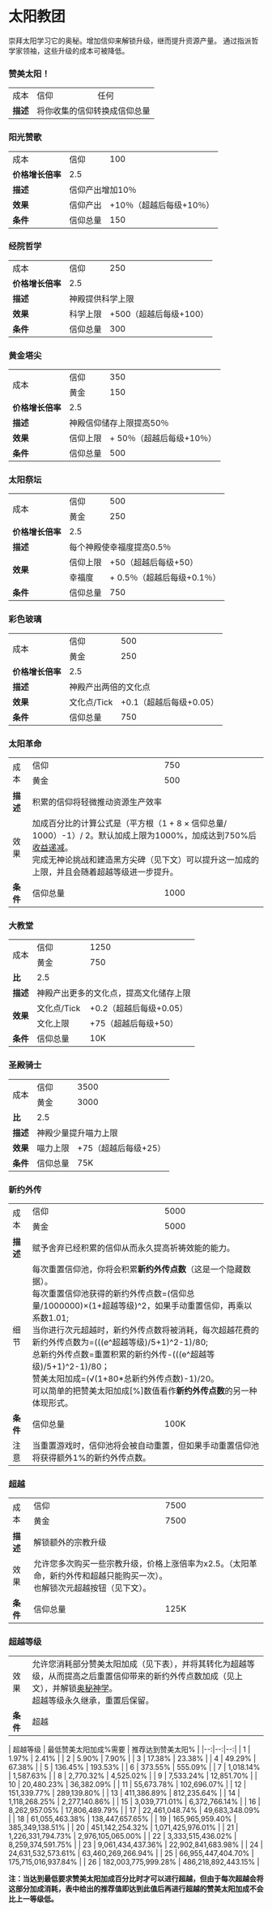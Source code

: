# 太阳教团

  <p>崇拜太阳学习它的奥秘。增加信仰来解锁升级，继而提升资源产量。  
  通过指派哲学家领袖，这些升级的成本可被降低。</p>

### 赞美太阳！
<table>
<tbody>
<tr>
<td>成本</td>
<td>信仰</td>
<td>任何</td>
</tr>
<tr>
<td><strong>描述</strong></td>
<td colspan="2">将你收集的信仰转换成信仰总量</td>
</tr>
</tbody>
</table>

### 阳光赞歌
<table>
<tbody>
<tr>
<td>成本</td>
<td>信仰</td>
<td>100</td>
</tr>
<tr>
<td><strong>价格增长倍率</strong></td>
<td colspan="2">2.5</td>
</tr>
<tr>
<td><strong>描述</strong></td>
<td colspan="2">信仰产出增加10％</td>
</tr>
<tr>
<td><strong>效果</strong></td>
<td>信仰产出</td>
<td>+10％（超越后每级+10％）</td>
</tr>
<tr>
<td><strong>条件</strong></td>
<td>信仰总量</td>
<td>150</td>
</tr>
</tbody>
</table>

### 经院哲学
<table>
<tbody>
<tr>
<td>成本</td>
<td>信仰</td>
<td>250</td>
</tr>
<tr>
<td><strong>价格增长倍率</strong></td>
<td colspan="2">2.5</td>
</tr>
<tr>
<td><strong>描述</strong></td>
<td colspan="2">神殿提供科学上限</td>
</tr>
<tr>
<td><strong>效果</strong></td>
<td>科学上限</td>
<td>+500（超越后每级+100）</td>
</tr>
<tr>
<td><strong>条件</strong></td>
<td>信仰总量</td>
<td>300</td>
</tr>
</tbody>
</table>

### 黄金塔尖

<table>
<tbody>
<tr>
<td rowspan="2">成本</td>
<td>信仰</td>
<td>350</td>
</tr>
<tr>
<td>黄金</td>
<td>150</td>
</tr>
<tr>
<td><strong>价格增长倍率</strong></td>
<td colspan="2">2.5</td>
</tr>
<tr>
<td><strong>描述</strong></td>
<td colspan="2">神殿信仰储存上限提高50％</td>
</tr>
<tr>
<td><strong>效果</strong></td>
<td>信仰上限</td>
<td>+ 50％（超越后每级+10％）</td>
</tr>
<tr>
<td><strong>条件</strong></td>
<td>信仰总量</td>
<td>500</td>
</tr>
</tbody>
</table>

### 太阳祭坛

<table>
<tbody>
<tr>
<td rowspan="2">成本</td>
<td>信仰</td>
<td>500</td>
</tr>
<tr>
<td>黄金</td>
<td>250</td>
</tr>
<tr>
<td><strong>价格增长倍率</strong></td>
<td colspan="2">2.5</td>
</tr>
<tr>
<td><strong>描述</strong></td>
<td colspan="2">每个神殿使幸福度提高0.5％</td>
</tr>
<tr>
<td rowspan="2"><strong>效果</strong></td>
<td>信仰上限</td>
<td>+50（超越后每级+50）</td>
</tr>
<tr>
<td>幸福度</td>
<td>+ 0.5％（超越后每级+0.1％）</td>
</tr>
<tr>
<td><strong>条件</strong></td>
<td>信仰总量</td>
<td>750</td>
</tr>
</tbody>
</table>

### 彩色玻璃

<table>
<tbody>
<tr>
<td rowspan="2">成本</td>
<td>信仰</td>
<td>500</td>
</tr>
<tr>
<td>黄金</td>
<td>250</td>
</tr>
<tr>
<td><strong>价格增长倍率</strong></td>
<td colspan="2">2.5</td>
</tr>
<tr>
<td><strong>描述</strong></td>
<td colspan="2">神殿产出两倍的文化点</td>
</tr>
<tr>
<td><strong>效果</strong></td>
<td>文化点/Tick</td>
<td>+0.1（超越后每级+0.05）</td>
</tr>
<tr>
<td><strong>条件</strong></td>
<td>信仰总量</td>
<td>750</td>
</tr>
</tbody>
</table>

### 太阳革命

<table>
<tbody>
<tr>
<td rowspan="2">成本</td>
<td>信仰</td>
<td>750</td>
</tr>
<tr>
<td>黄金</td>
<td>500</td>
</tr>
<tr>
<td><strong>描述</strong></td>
<td colspan="2">积累的信仰将轻微推动资源生产效率</td>
</tr>
<tr>
<td>效果</td>
<td colspan="2">加成百分比的计算公式是（平方根（1 + 8 × 信仰总量/ 1000）-1）/ 2。默认加成上限为1000%，加成达到750%后<a href="?file=005-名词解释/04-收益递减">收益递减</a>。<br style="clear:both" />完成无神论挑战和建造黑方尖碑（见下文）可以提升这一加成的上限，并且会随着超越等级进一步提升。</td>
</tr>
<tr>
<td><strong>条件</strong></td>
<td>信仰总量</td>
<td>1000</td>
</tr>
</tbody>
</table>

### 大教堂

<table>
<tbody>
<tr>
<td rowspan="2">成本</td>
<td>信仰</td>
<td>1250</td>
</tr>
<tr>
<td>黄金</td>
<td>750</td>
</tr>
<tr>
<td><strong>比</strong></td>
<td colspan="2">2.5</td>
</tr>
<tr>
<td><strong>描述</strong></td>
<td colspan="2">神殿产出更多的文化点，提高文化储存上限</td>
</tr>
<tr>
<td rowspan="2"><strong>效果</strong></td>
<td>文化点/Tick</td>
<td>+0.2（超越后每级+0.05）</td>
</tr>
<tr>
<td>文化上限</td>
<td>+75（超越后每级+50）</td>
</tr>
<tr>
<td><strong>条件</strong></td>
<td>信仰总量</td>
<td>10K</td>
</tr>
</tbody>
</table>

### 圣殿骑士

<table>
<tbody>
<tr>
<td rowspan="2">成本</td>
<td>信仰</td>
<td>3500</td>
</tr>
<tr>
<td>黄金</td>
<td>3000</td>
</tr>
<tr>
<td><strong>比</strong></td>
<td colspan="2">2.5</td>
</tr>
<tr>
<td><strong>描述</strong></td>
<td colspan="2">神殿少量提升喵力上限</td>
</tr>
<tr>
<td><strong>效果</strong></td>
<td>喵力上限</td>
<td>+75（超越后每级+25）</td>
</tr>
<tr>
<td><strong>条件</strong></td>
<td>信仰总量</td>
<td>75K</td>
</tr>
</tbody>
</table>

### 新约外传

<table>
<tbody>
<tr>
<td rowspan="2">成本</td>
<td>信仰</td>
<td>5000</td>
</tr>
<tr>
<td>黄金</td>
<td>5000</td>
</tr>
<tr>
<td><strong>描述</strong></td>
<td colspan="2">赋予舍弃已经积累的信仰从而永久提高祈祷效能的能力。</td>
</tr>
<tr>
<td>细节</td>
<td colspan="2">每次重置信仰池，你将会积累<strong>新约外传点数</strong>（这是一个隐藏数据）。
<br>每次重置信仰池获得的新约外传点数=(信仰总量/1000000)×(1+超越等级)^2，如果手动重置信仰，再乘以系数1.01;
<br>当你进行次元超越时，新约外传点数将被消耗，每次超越花费的新约外传点数为=(((e^超越等级)/5+1)^2-1)/80;
<br>总新约外传点数=重置积累的新约外传-(((e^超越等级)/5+1)^2-1)/80；
<br>赞美太阳加成=(√(1+80*总新约外传点数)-1)/20。
<br>可以简单的把赞美太阳加成[%]数值看作<strong>新约外传点数</strong>的另一种体现形式。
</td>
</tr>
<tr>
<td><strong>条件</strong></td>
<td>信仰总量</td>
<td>100K</td>
</tr>
<tr>
<td>注意</td>
<td colspan="2">当重置游戏时，信仰池将会被自动重置，但如果手动重置信仰池将获得额外1%的新约外传点数。</td>
</tr>
</tbody>
</table>

### 超越

<table>
<tbody>
<tr>
<td rowspan="2">成本</td>
<td>信仰</td>
<td>7500</td>
</tr>
<tr>
<td>黄金</td>
<td>7500</td>
</tr>
<tr>
<td><strong>描述</strong></td>
<td colspan="2">解锁额外的宗教升级</td>
</tr>
<tr>
<td>效果</td>
<td colspan="2">允许您多次购买一些宗教升级，价格上涨倍率为x2.5。（太阳革命，新约外传和超越只能购买一次）。<br style="clear:both" />也解锁次元超越按钮（见下文）。</td>
</tr>
<tr>
<td><strong>条件</strong></td>
<td>信仰总量</td>
<td>125K</td>
</tr>
</tbody>
</table>

### 超越等级

<table>
<tbody>
<tr>
<td>效果</td>
<td>允许您消耗部分赞美太阳加成（见下表），并将其转化为超越等级，从而提高之后重置信仰带来的新约外传点数加成（见上文），并解锁<a href="??file=001-猫咪百科/06-宗教/003-奥秘神学">奥秘神学</a>。<br style="clear:both" />超越等级永久继承，重置后保留。</td>
</tr>
<tr>
<td><strong>条件</strong></td>
<td>超越</td>
</tr>
</tbody>
</table>
<p></p>
<p></p>
|    超越等级     |    最低赞美太阳加成%需要   |    推荐达到赞美太阳%   |
|--:|--:|--:|
|    1    |    1.97%    |    2.41%    |
|    2    |    5.90%    |    7.90%    |
|    3    |    17.38%   |    23.38%   |
|    4    |    49.29%   |    67.38%   |
|    5    |    136.45% |    193.53% |
|    6    |    373.55% |    555.09% |
|    7    |    1,018.14%    |    1,587.63%    |
|    8    |    2,770.32%    |    4,525.02%    |
|    9    |    7,533.24%    |    12,851.70%   |
|    10   |    20,480.23%   |    36,382.09%   |
|    11   |    55,673.78%   |    102,696.07%  |
|    12   |    151,339.77%  |    289,139.80%  |
|    13   |    411,386.89%  |    812,235.64%  |
|    14   |    1,118,268.25%     |    2,277,140.86%     |
|    15   |    3,039,771.01%     |    6,372,766.14%     |
|    16   |    8,262,957.05%     |    17,806,489.79%    |
|    17   |    22,461,048.74%    |    49,683,348.09%    |
|    18   |    61,055,463.38%    |    138,447,657.65%  |
|    19   |    165,965,959.40%  |    385,349,138.51%  |
|    20   |    451,142,254.32%  |    1,071,425,976.01% |
|    21   |    1,226,331,794.73% |    2,976,105,065.00% |
|    22   |    3,333,515,436.02% |    8,259,374,591.75% |
|    23   |    9,061,434,437.36% |    22,902,841,683.98%    |
|    24   |    24,631,532,573.61%    |    63,460,269,266.94%    |
|    25   |    66,955,447,404.70%    |    175,715,016,937.84%   |
|    26   |    182,003,775,999.28%   |    486,218,892,443.15%   |

**注：当达到最低要求赞美太阳加成百分比时才可以进行超越，但由于每次超越会将这部分加成消耗，表中给出的推荐值即达到此值后再进行超越的赞美太阳加成不会比上一等级低。**